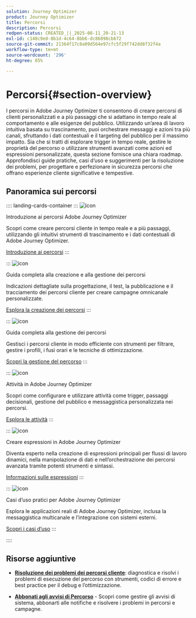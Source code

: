 ```yaml
---
solution: Journey Optimizer
product: Journey Optimizer
title: Percorsi
description: Percorsi
redpen-status: CREATED_||_2025-08-11_20-21-13
exl-id: c148c9e8-8b1d-4c64-8bb6-dc86898cb672
source-git-commit: 21364f17c8a09d564e97cfc5f29f742dd8f32f4a
workflow-type: tm+mt
source-wordcount: '296'
ht-degree: 85%

---
```


# Percorsi{#section-overview}

I percorsi in Adobe Journey Optimizer ti consentono di creare percorsi di clienti personalizzati e a più passaggi che si adattano in tempo reale al comportamento e alle esigenze del pubblico. Utilizzando un’area di lavoro intuitiva basata su trascinamento, puoi orchestrare messaggi e azioni tra più canali, sfruttando i dati contestuali e il targeting del pubblico per il massimo impatto. Sia che si tratti di esplorare trigger in tempo reale, gestire le proprietà del percorso o utilizzare strumenti avanzati come azioni ed espressioni personalizzate, questa sezione fornisce una chiara roadmap. Approfondisci guide pratiche, casi d’uso e suggerimenti per la risoluzione dei problemi, per progettare e perfezionare in sicurezza percorsi che offrano esperienze cliente significative e tempestive.

## Panoramica sui percorsi

:::: landing-cards-container
:::
![icon](https://cdn.experienceleague.adobe.com/icons/circle-play.svg)

Introduzione ai percorsi Adobe Journey Optimizer

Scopri come creare percorsi cliente in tempo reale e a più passaggi, utilizzando gli intuitivi strumenti di trascinamento e i dati contestuali di Adobe Journey Optimizer.

[Introduzione ai percorsi](../using/building-journeys/journey.md)
:::

:::
![icon](https://cdn.experienceleague.adobe.com/icons/list-check.svg)

Guida completa alla creazione e alla gestione dei percorsi

Indicazioni dettagliate sulla progettazione, il test, la pubblicazione e il tracciamento dei percorsi cliente per creare campagne omnicanale personalizzate.

[Esplora la creazione dei percorsi](create-journey-landing-page.md)
:::

:::
![icon](https://cdn.experienceleague.adobe.com/icons/gear.svg)

Guida completa alla gestione dei percorsi

Gestisci i percorsi cliente in modo efficiente con strumenti per filtrare, gestire i profili, i fusi orari e le tecniche di ottimizzazione.

[Scopri la gestione del percorso](manage-journey-landing-page.md)
:::

:::
![icon](https://cdn.experienceleague.adobe.com/icons/puzzle-piece.svg)

Attività in Adobe Journey Optimizer

Scopri come configurare e utilizzare attività come trigger, passaggi decisionali, gestione del pubblico e messaggistica personalizzata nei percorsi.

[Esplora le attività](about-journey-building-landing-page.md)
:::

:::
![icon](https://cdn.experienceleague.adobe.com/icons/code-branch.svg)

Creare espressioni in Adobe Journey Optimizer

Diventa esperto nella creazione di espressioni principali per flussi di lavoro dinamici, nella manipolazione di dati e nell’orchestrazione dei percorsi avanzata tramite potenti strumenti e sintassi.

[Informazioni sulle espressioni](building-advanced-conditions-journeys-landing-page.md)
:::

:::
![icon](https://cdn.experienceleague.adobe.com/icons/bullseye.svg)

Casi d’uso pratici per Adobe Journey Optimizer

Esplora le applicazioni reali di Adobe Journey Optimizer, inclusa la messaggistica multicanale e l’integrazione con sistemi esterni.

[Scopri i casi d’uso](journey-use-cases-landing-page.md)
:::

::::


## Risorse aggiuntive

- **[Risoluzione dei problemi dei percorsi cliente](troubleshoot-journey-landing-page.md)**: diagnostica e risolvi i problemi di esecuzione del percorso con strumenti, codici di errore e best practice per il debug e l’ottimizzazione.

- **[Abbonati agli avvisi di Percorso](../using/reports/alerts.md)** - Scopri come gestire gli avvisi di sistema, abbonarti alle notifiche e risolvere i problemi in percorsi e campagne.



